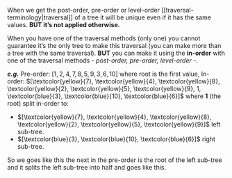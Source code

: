 When we get the post-order, pre-order or level-order [[traversal-terminology|traversal]] of a tree it will be unique even if it has the same values. **BUT it’s not applied otherwise.**

When you have one of the traversal methods (only one) you cannot guarantee it’s the only tree to make this traversal (you can make more than a tree with the same traversal). **BUT** you can make it using the **in-order** with one of the traversal methods - *post-order, pre-order, level-order* -.   

***e.g.*** Pre-order: $[1, 2, 4, 7, 8, 5, 9, 3, 6, 10]$ where root is the first value, In-order: $[\textcolor{yellow}{7}, \textcolor{yellow}{4}, \textcolor{yellow}{8}, \textcolor{yellow}{2}, \textcolor{yellow}{5}, \textcolor{yellow}{9}, 1, \textcolor{blue}{3}, \textcolor{blue}{10}, \textcolor{blue}{6}]$ where **1** (the root) split in-order to:
- $[\textcolor{yellow}{7}, \textcolor{yellow}{4}, \textcolor{yellow}{8}, \textcolor{yellow}{2}, \textcolor{yellow}{5}, \textcolor{yellow}{9}]$ left sub-tree.
- $[\textcolor{blue}{3}, \textcolor{blue}{10}, \textcolor{blue}{6}]$ right sub-tree.

So we goes like this the next in the pre-order is the root of the left sub-tree and it splits the left sub-tree into half and goes like this.


